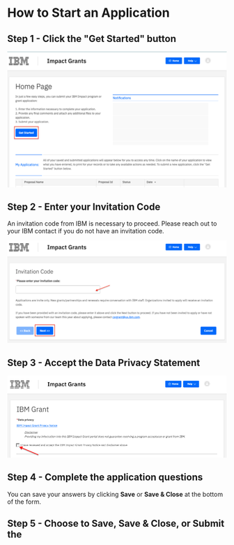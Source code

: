 # How to Start an Application

## Step 1 - Click the "Get Started" button

![Step 1](images/impact-grant-homepage-get-started.png) 

## Step 2 - Enter your Invitation Code
An invitation code from IBM is necessary to proceed. Please reach out to your IBM contact if you do not have an invitation code.

![Step 2](images/impact-grant-enter-invitation-code.png) 

## Step 3 - Accept the Data Privacy Statement

![Step 3](images/impact-grant-data-privacy-stmt.png) 

## Step 4 - Complete the application questions
You can save your answers by clicking **Save** or **Save & Close** at the bottom of the form.

## Step 5 - Choose to Save, Save & Close, or Submit the 